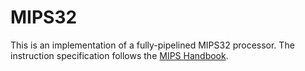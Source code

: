 # MIPS32
This is an implementation of a fully-pipelined MIPS32 processor. The instruction specification follows the [MIPS Handbook](http://www.cs.cornell.edu/courses/cs3410/2017sp/resources/mips_vol2.pdf).
